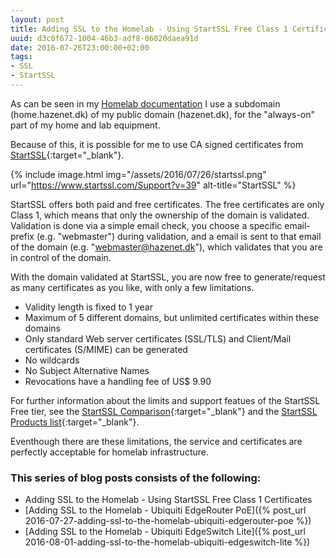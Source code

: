 ```yaml
---
layout: post
title: Adding SSL to the Homelab - Using StartSSL Free Class 1 Certificates
uuid: d3c0f672-1004-46b3-adf8-06020daea91d
date: 2016-07-26T23:00:00+02:00
tags:
- SSL
- StartSSL
---
```


As can be seen in my [Homelab documentation](/homelab/2016-mid/) I use a subdomain (home.hazenet.dk) of my public domain (hazenet.dk), for the "always-on" part of my home and lab equipment.

Because of this, it is possible for me to use CA signed certificates from [StartSSL](https://www.startssl.com/Support?v=39){:target="_blank"}.  

{% include image.html img="/assets/2016/07/26/startssl.png" url="https://www.startssl.com/Support?v=39" alt-title="StartSSL" %}

StartSSL offers both paid and free certificates<!--break-->. The free certificates are only Class 1, which means that only the ownership of the domain is validated. Validation is done via a simple email check, you choose a specific email-prefix (e.g. "webmaster") during validation, and a email is sent to that email of the domain (e.g. "webmaster@hazenet.dk"), which validates that you are in control of the domain.

With the domain validated at StartSSL, you are now free to generate/request as many certificates as you like, with only a few limitations.

- Validity length is fixed to 1 year
- Maximum of 5 different domains, but unlimited certificates within these domains
- Only standard Web server certificates (SSL/TLS) and Client/Mail certificates (S/MIME) can be generated
- No wildcards
- No Subject Alternative Names
- Revocations have a handling fee of US$ 9.90

For further information about the limits and support featues of the StartSSL Free tier, see the [StartSSL Comparison](https://www.startssl.com/#ComparisonChart){:target="_blank"} and the [StartSSL Products list](https://www.startssl.com/Support?v=39){:target="_blank"}.

Eventhough there are these limitations, the service and certificates are perfectly acceptable for homelab infrastructure.

### This series of blog posts consists of the following:

* Adding SSL to the Homelab - Using StartSSL Free Class 1 Certificates
* [Adding SSL to the Homelab - Ubiquiti EdgeRouter PoE]({% post_url 2016-07-27-adding-ssl-to-the-homelab-ubiquiti-edgerouter-poe %})
* [Adding SSL to the Homelab - Ubiquiti EdgeSwitch Lite]({% post_url 2016-08-01-adding-ssl-to-the-homelab-ubiquiti-edgeswitch-lite %})